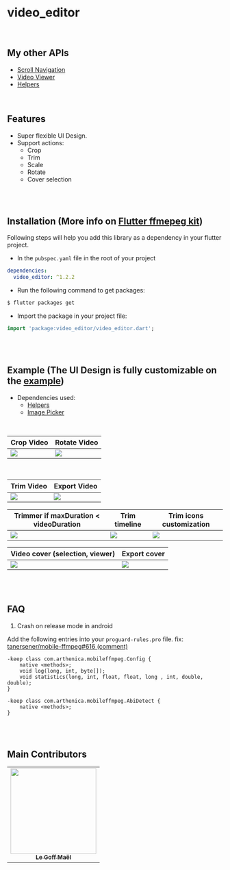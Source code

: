 # video_editor

<br>

## My other APIs

- [Scroll Navigation](https://pub.dev/packages/scroll_navigation)
- [Video Viewer](https://pub.dev/packages/video_viewer)
- [Helpers](https://pub.dev/packages/helpers)

<br>

## Features

- Super flexible UI Design.
- Support actions:
  - Crop
  - Trim
  - Scale
  - Rotate
  - Cover selection

<br><br>

## **Installation** (More info on [Flutter ffmepeg kit](https://github.com/tanersener/ffmpeg-kit/tree/main/flutter/flutter))
Following steps will help you add this library as a dependency in your flutter project.

- In the `pubspec.yaml` file in the root of your project

```yaml
dependencies:
  video_editor: ^1.2.2
```

- Run the following command to get packages:

```bash
$ flutter packages get
```

- Import the package in your project file:

```dart
import 'package:video_editor/video_editor.dart';
```
<br><br>

## **Example** (The UI Design is fully customizable on the [example](https://pub.dev/packages/video_editor/example))

- Dependencies used:
  - [Helpers](https://pub.dev/packages/helpers)
  - [Image Picker](https://pub.dev/packages/image_picker)

<br>

| Crop Video                          | Rotate Video                          |
| ----------------------------------- | ------------------------------------- |
| ![](./assets/readme/crop_video.gif) | ![](./assets/readme/rotate_video.gif) |

<br>

| Trim Video                          | Export Video                          |
| ----------------------------------- | ------------------------------------- |
| ![](./assets/readme/trim_video.gif) | ![](./assets/readme/export_video.gif) |

| Trimmer if maxDuration < videoDuration  | Trim timeline                           | Trim icons customization                    |
| --------------------------------------- |  -------------------------------------- |  ------------------------------------------ |
| ![](./assets/readme/new_trim_video.gif) | ![](./assets/readme/trim_timeline.gif)  | ![](./assets/readme/new_trimmer_icons.gif)  |

| Video cover (selection, viewer)       | Export cover                          |
| ------------------------------------- | ------------------------------------- |
| ![](./assets/readme/cover_viewer.gif) | ![](./assets/readme/export_cover.gif) |


<br><br>

## FAQ

1. Crash on release mode in android

Add the following entries into your `proguard-rules.pro` file. fix: [tanersener/mobile-ffmpeg#616 (comment)](https://github.com/tanersener/mobile-ffmpeg/issues/616#issuecomment-740501984)

```
-keep class com.arthenica.mobileffmpeg.Config {
    native <methods>;
    void log(long, int, byte[]);
    void statistics(long, int, float, float, long , int, double, double);
}

-keep class com.arthenica.mobileffmpeg.AbiDetect {
    native <methods>;
}
```

<br><br>

## Main Contributors

<table>
  <tr>
    <td align="center"><a href="https://github.com/LeGoffMael"><img src="https://avatars.githubusercontent.com/u/22376981?v=4?s=200" width="200px;" alt=""/><br/><sub><b>Le Goff Maël</b></sub></a></td>
  </tr>
</table>
<br/>